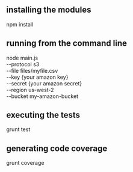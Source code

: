 ## installing the modules
npm install

## running from the command line
node main.js \
    --protocol s3 \
    --file files/myfile.csv \
    --key {your amazon key} \
    --secret {your amazon secret} \
    --region us-west-2 \
    --bucket my-amazon-bucket

## executing the tests
grunt test

## generating code coverage
grunt coverage
